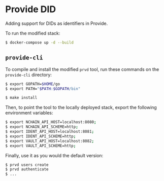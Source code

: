 # Provide DID

Adding support for DIDs as identifiers in Provide.

To run the modified stack:

```bash
$ docker-compose up -d --build
```

## `provide-cli`

To compile and install the modified `prvd` tool, run these commands on the
`provide-cli` directory:

```bash
$ export GOPATH=$HOME/go
$ export PATH="$PATH:$GOPATH/bin"

$ make install
```

Then, to point the tool to the locally deployed stack, export the following
environment variables:

```bash
$ export NCHAIN_API_HOST=localhost:8080;
$ export NCHAIN_API_SCHEME=http;
$ export IDENT_API_HOST=localhost:8081;
$ export IDENT_API_SCHEME=http;
$ export VAULT_API_HOST=localhost:8082;
$ export VAULT_API_SCHEME=http;
```

Finally, use it as you would the default version:

```bash
$ prvd users create
$ prvd authenticate
$ ...
```

